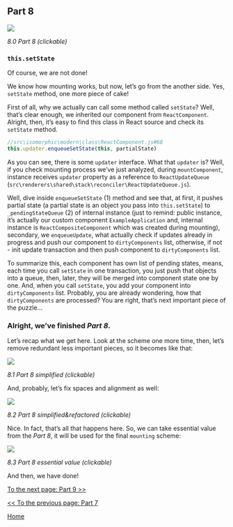 ## Part 8

[![](https://rawgit.com/Bogdan-Lyashenko/Under-the-hood-ReactJS/master/stack/images/8/part-8.svg)](https://rawgit.com/Bogdan-Lyashenko/Under-the-hood-ReactJS/master/stack/images/8/part-8.svg)

<em>8.0 Part 8 (clickable)</em>

### `this.setState`

Of course, we are not done!

We know how mounting works, but now, let’s go from the another side. Yes, `setState` method, one more piece of cake!

First of all, why we actually can call some method called `setState`? Well, that’s clear enough, we inherited our component from `ReactComponent`. Alright, then, it’s easy to find this class in React source and check its `setState` method.

```javascript
//src\isomorphic\modern\class\ReactComponent.js#68
this.updater.enqueueSetState(this, partialState)
```
As you can see, there is some `updater` interface. What that `updater` is? Well, if you check mounting process we’ve just analyzed, during `mountComponent`, instance receives `updater` property as a  reference to `ReactUpdateQueue` (`src\renderers\shared\stack\reconciler\ReactUpdateQueue.js`).

Well, dive inside `enqueueSetState` (1) method and see that, at first, it pushes partial state (a partial state is an object you pass into `this.setState`) to `_pendingStateQueue` (2) of internal instance (just to remind: public instance, it’s actually our custom component `ExampleApplication` and, internal instance is `ReactCompositeComponent` which was created during mounting), secondary, we `enqueueUpdate`, what actually check if updates already in progress and push our component to `dirtyComponents` list, otherwise, if not - init update transaction and then push component to `dirtyComponents` list.

To summarize this, each component has own list of pending states, means, each time you call `setState` in one transaction, you just push that objects into a queue, then, later, they will be merged into component state one by one. And, when you call `setState`, you add your component into `dirtyComponents` list. Probably, you are already wondering, how that `dirtyComponents` are processed? You are right, that’s next important piece of the puzzle...

### Alright, we’ve finished *Part 8*.

Let’s recap what we get here. Look at the scheme one more time, then, let’s remove redundant less important pieces, so it becomes like that:

[![](https://rawgit.com/Bogdan-Lyashenko/Under-the-hood-ReactJS/master/stack/images/8/part-8-A.svg)](https://rawgit.com/Bogdan-Lyashenko/Under-the-hood-ReactJS/master/stack/images/8/part-8-A.svg)

<em>8.1 Part 8 simplified (clickable)</em>

And, probably, let’s fix spaces and alignment as well:

[![](https://rawgit.com/Bogdan-Lyashenko/Under-the-hood-ReactJS/master/stack/images/8/part-8-B.svg)](https://rawgit.com/Bogdan-Lyashenko/Under-the-hood-ReactJS/master/stack/images/8/part-8-B.svg)

<em>8.2 Part 8 simplified&refactored (clickable)</em>

Nice. In fact, that’s all that happens here. So, we can take essential value from the *Part 8*, it will be used for the final `mounting` scheme:

[![](https://rawgit.com/Bogdan-Lyashenko/Under-the-hood-ReactJS/master/stack/images/8/part-8-C.svg)](https://rawgit.com/Bogdan-Lyashenko/Under-the-hood-ReactJS/master/stack/images/8/part-8-C.svg)

<em>8.3 Part 8 essential value (clickable)</em>

And then, we have done!


[To the next page: Part 9 >>](./Part-9.md)

[<< To the previous page: Part 7](./Part-7.md)


[Home](../../README.md)
